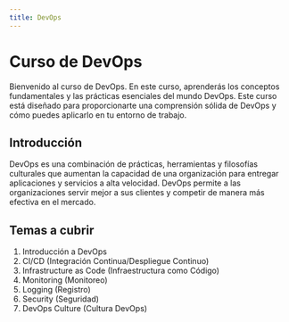 ```yaml
---
title: DevOps
---
```


# Curso de DevOps

Bienvenido al curso de DevOps. En este curso, aprenderás los conceptos fundamentales y las prácticas esenciales del mundo DevOps. Este curso está diseñado para proporcionarte una comprensión sólida de DevOps y cómo puedes aplicarlo en tu entorno de trabajo.

## Introducción

DevOps es una combinación de prácticas, herramientas y filosofías culturales que aumentan la capacidad de una organización para entregar aplicaciones y servicios a alta velocidad. DevOps permite a las organizaciones servir mejor a sus clientes y competir de manera más efectiva en el mercado.

## Temas a cubrir

1. Introducción a DevOps
2. CI/CD (Integración Continua/Despliegue Continuo)
3. Infrastructure as Code (Infraestructura como Código)
4. Monitoring (Monitoreo)
5. Logging (Registro)
6. Security (Seguridad)
7. DevOps Culture (Cultura DevOps)
